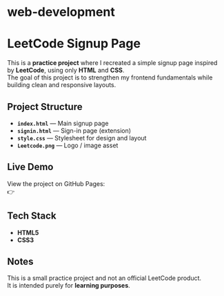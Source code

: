 # web-development
# LeetCode Signup Page 

This is a **practice project** where I recreated a simple signup page inspired by **LeetCode**, using only **HTML** and **CSS**.  
The goal of this project is to strengthen my frontend fundamentals while building clean and responsive layouts.

## Project Structure
- **`index.html`** — Main signup page  
- **`signin.html`** — Sign-in page (extension)  
- **`style.css`** — Stylesheet for design and layout  
- **`Leetcode.png`** — Logo / image asset  

## Live Demo
View the project on GitHub Pages:  
👉 
## Tech Stack
- **HTML5**  
- **CSS3**  

## Notes
This is a small practice project and not an official LeetCode product.  
It is intended purely for **learning purposes**.
